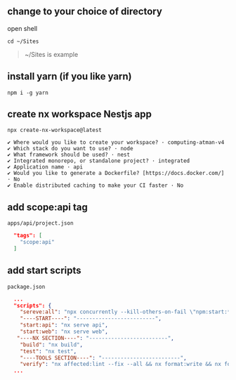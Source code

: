 ## change to your choice of directory

open shell

```shell
cd ~/Sites
```

> ~/Sites is example

## install yarn (if you like yarn)

```shell
npm i -g yarn
```

## create nx workspace Nestjs app

```shell
npx create-nx-workspace@latest

✔ Where would you like to create your workspace? · computing-atman-v4
✔ Which stack do you want to use? · node
✔ What framework should be used? · nest
✔ Integrated monorepo, or standalone project? · integrated
✔ Application name · api
✔ Would you like to generate a Dockerfile? [https://docs.docker.com/] · No
✔ Enable distributed caching to make your CI faster · No
```

## add scope:api tag

 `apps/api/project.json`

```json
  "tags": [
    "scope:api"
  ]
```

## add start scripts

 `package.json`

```json
  ...
  "scripts": {
    "sereve:all": "npx concurrently --kill-others-on-fail \"npm:start:*\"",
    "----START----": "-------------------------",
    "start:api": "nx serve api",
    "start:web": "nx serve web",
   "----NX SECTION----": "-------------------------",
    "build": "nx build",
    "test": "nx test",    
    "----TOOLS SECTION----": "-------------------------",
    "verify": "nx affected:lint --fix --all && nx format:write && nx format:check && nx affected --target=lint --fix --parallel=3 && npx nx affected --target=test --parallel=3 && nx affected --target=build --parallel=3 --exclude=web"
  ...
```
